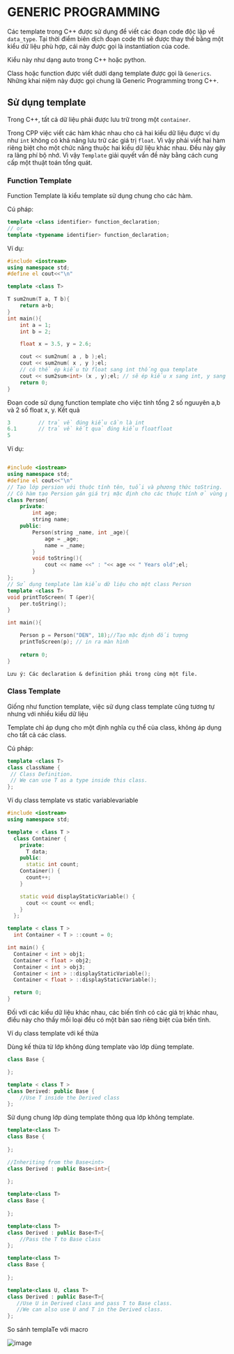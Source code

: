 # GENERIC PROGRAMMING
Các template trong C++ được sử dụng để viết các đoạn code độc lập về `data_type`. Tại thời điểm biên dịch đoạn code thì sẽ được thay thế bằng một kiểu dữ liệu phù hợp, cái này được gọi là instantiation của code.

Kiểu này như dạng auto trong C++ hoặc python.

Class hoặc function được viết dưới dạng template được gọi là `Generics`. Những khai niệm này được gọi chung là Generic Programming trong C++.

## Sử dụng template
Trong C++, tất cả dữ liệu phải được lưu trữ trong một `container`.

Trong CPP việc viết các hàm khác nhau cho cả hai kiểu dữ liệu được ví dụ như `int` không có khả năng lưu trữ các giá trị `float`. Vì vậy phải viết hai hàm riêng biệt cho một chức năng thuộc hai kiểu dữ liệu khác nhau. Đều này gây ra lãng phí bộ nhớ. Vì vậy `Template` giải quyết vấn đề này bằng cách cung cấp một thuật toán tổng quát.
### Function Template
Function Template là kiểu template sử dụng chung cho các hàm.

Cú pháp:
```cpp
template <class identifier> function_declaration;
// or
template <typename identifier> function_declaration;
```
Ví dụ:

```cpp
#include <iostream>
using namespace std;
#define el cout<<"\n"

template <class T>

T sum2num(T a, T b){
    return a+b;
}
int main(){
    int a = 1;
    int b = 2;

    float x = 3.5, y = 2.6;

    cout << sum2num( a , b );el;
    cout << sum2num( x , y );el;
    // có thể ép kiểu từ float sang int thống qua template
    cout << sum2sum<int> (x , y);el; // sẽ ép kiểu x sang int, y sang int, rồi cộng 2 số int lại.
    return 0;
}
```
Đoạn code sử dụng function template cho việc tính tổng 2 số nguuyên a,b và 2 số float x, y.
Kết quả
```cpp
3         // trả về đúng kiểu cần là int
6.1       // trả về kết quả đúng kiểu floatfloat
5
```
Ví dụ:

```cpp

#include <iostream>
using namespace std;
#define el cout<<"\n"
// Tạo lớp persion với thuộc tính tên, tuổi và phương thức toString.
// Có hàm tạo Persion gán giá trị mặc định cho các thuộc tính ở vùng private
class Person{
    private:
        int age;
        string name;
    public:
        Person(string _name, int _age){
            age = _age;
            name = _name;
        }
        void toString(){
            cout << name <<" : "<< age << " Years old";el;
        }
};
// Sử dụng template làm kiểu dữ liệu cho một class Person
template <class T>
void printToScreen( T &per){
    per.toString();
}

int main(){

    Person p = Person("DEN", 18);//Tạo mặc định đối tượng
    printToScreen(p); // in ra màn hình
    
    return 0;
}
```
`Lưu ý: Các declaration & definition phải trong cùng một file.`

### Class Template
Giống như function template, việc sử dụng class template cũng tương tự nhưng với nhiều kiểu dữ liệu

Template chỉ áp dụng cho một định nghĩa cụ thể của class, không áp dụng cho tất cả các class.

Cú pháp:
```cpp
template <class T>
class className {
 // Class Definition.
 // We can use T as a type inside this class.
};
```

Ví dụ class template vs static variablevariable

```cpp
#include <iostream>
using namespace std;

template < class T >
  class Container {
    private:
      T data;
    public:
      static int count;
    Container() {
      count++;
    }

    static void displayStaticVariable() {
      cout << count << endl;
    }
  };

template < class T >
  int Container < T > ::count = 0;

int main() {
  Container < int > obj1;
  Container < float > obj2;
  Container < int > obj3;
  Container < int > ::displayStaticVariable();
  Container < float > ::displayStaticVariable();

  return 0;
}

```
Đối với các kiểu dữ liệu khác nhau, các biến tĩnh có các giá trị khác nhau, điều này cho thấy mỗi loại đều có một bản sao riêng biệt của biến tĩnh.

Ví dụ class template với kế thừa

Dùng kế thừa từ lớp không dùng template vào lớp dùng template.
```cpp
class Base {

};

template < class T >
class Derived: public Base {
    //Use T inside the Derived class
};
```
Sử dụng chung lớp dùng template thông qua lớp không template.
```cpp
template<class T>
class Base {
   
};

//Inheriting from the Base<int>
class Derived : public Base<int>{
   
};
```

```cpp
template<class T>
class Base {
  
};

template<class T>
class Derived : public Base<T>{
    //Pass the T to Base class
};
```

```cpp
template<class T>
class Base {
 
};

template<class U, class T>
class Derived : public Base<T>{
   //Use U in Derived class and pass T to Base class.
   //We can also use U and T in the Derived class.
};
```
So sánh templaTe với macro

![image](https://github.com/user-attachments/assets/a779f242-b2eb-45c6-b0d3-b3d841e2ffd3)
